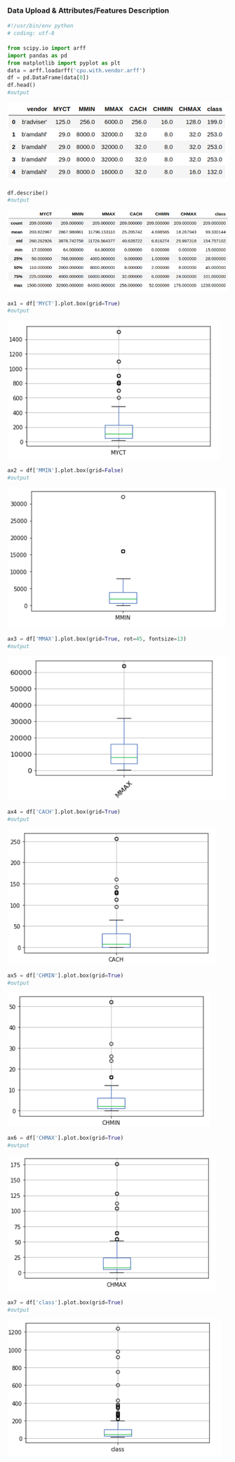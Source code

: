 <h3>Data Upload & Attributes/Features Description</h3>

```python
#!/usr/bin/env python
# coding: utf-8

from scipy.io import arff
import pandas as pd
from matplotlib import pyplot as plt
data = arff.loadarff('cpu.with.vendor.arff')
df = pd.DataFrame(data[0])
df.head()
#output
```
<img src="https://github.com/Askarafshar/DataMining706/blob/master/Assignment1/output/datauploaded.png">

```python
df.describe()
#output
```
<img src="https://github.com/Askarafshar/DataMining706/blob/master/Assignment1/output/dfDescribe.png">

```python
ax1 = df['MYCT'].plot.box(grid=True)
#output
```
<img src="https://github.com/Askarafshar/DataMining706/blob/master/Assignment1/output/ax1.png">

```python
ax2 = df['MMIN'].plot.box(grid=False)
#output
```
<img src="https://github.com/Askarafshar/DataMining706/blob/master/Assignment1/output/ax2.png">

```python
ax3 = df['MMAX'].plot.box(grid=True, rot=45, fontsize=13)
#output
```
<img src="https://github.com/Askarafshar/DataMining706/blob/master/Assignment1/output/ax3.png">

```python
ax4 = df['CACH'].plot.box(grid=True)
#output
```
<img src="https://github.com/Askarafshar/DataMining706/blob/master/Assignment1/output/ax4.png">

```python
ax5 = df['CHMIN'].plot.box(grid=True)
#output
```
<img src="https://github.com/Askarafshar/DataMining706/blob/master/Assignment1/output/ax5.png">

```python
ax6 = df['CHMAX'].plot.box(grid=True)
#output
```
<img src="https://github.com/Askarafshar/DataMining706/blob/master/Assignment1/output/ax6.png">

```python
ax7 = df['class'].plot.box(grid=True)
#output
```

<img src="https://github.com/Askarafshar/DataMining706/blob/master/Assignment1/output/ax7.png">

